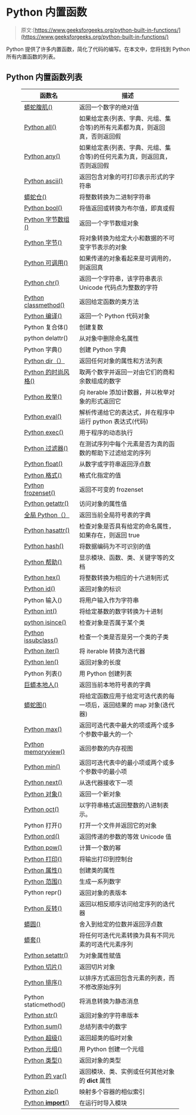 # Python 内置函数

> 原文:[https://www.geeksforgeeks.org/python-built-in-functions/](https://www.geeksforgeeks.org/python-built-in-functions/)

Python 提供了许多内置函数，简化了代码的编写。在本文中，您将找到 Python 所有内置函数的列表。

## Python 内置函数列表

<figure class="table">

| 函数名 | 描述 |
| --- | --- |
| [蟒蛇腹肌()](https://www.geeksforgeeks.org/abs-in-python/) | 返回一个数字的绝对值 |
| [Python all()](https://www.geeksforgeeks.org/python-all-function/) | 如果给定表(列表、字典、元组、集合等)的所有元素都为真，则返回真，否则返回假 |
| [Python any()](https://www.geeksforgeeks.org/python-any-function/) | 如果给定表(列表、字典、元组、集合等)的任何元素为真，则返回真，否则返回假 |
| [Python ascii()](https://www.geeksforgeeks.org/ascii-in-python/) | 返回包含对象的可打印表示形式的字符串 |
| [蟒蛇仓()](https://www.geeksforgeeks.org/bin-in-python/) | 将整数转换为二进制字符串 |
| [Python bool()](https://www.geeksforgeeks.org/bool-in-python/) | 将值返回或转换为布尔值，即真或假 |
| [Python 字节数组()](https://www.geeksforgeeks.org/python-bytearray-function/) | 返回一个字节数组对象 |
| [Python 字节()](https://www.geeksforgeeks.org/python-bytes-method/) | 将对象转换为给定大小和数据的不可变字节表示的对象 |
| [Python 可调用()](https://www.geeksforgeeks.org/callable-in-python/) | 如果传递的对象看起来是可调用的，则返回真 |
| [Python chr()](https://www.geeksforgeeks.org/chr-in-python/) | 返回一个字符串，该字符串表示 Unicode 代码点为整数的字符 |
| [Python classmethod()](https://www.geeksforgeeks.org/classmethod-in-python/) | 返回给定函数的类方法 |
| [Python 编译()](https://www.geeksforgeeks.org/python-compile-function/) | 返回一个 Python 代码对象 |
| Python 复合体() | 创建复数 |
| python delattr() | 从对象中删除命名属性 |
| Python 字典() | 创建 Python 字典 |
| [Python dir（）](https://www.geeksforgeeks.org/python-dir-function/) | 返回任何对象的属性和方法列表 |
| [Python 的时尚风格()](https://www.geeksforgeeks.org/divmod-python-application/) | 取两个数字并返回一对由它们的商和余数组成的数字 |
| [Python 枚举()](https://www.geeksforgeeks.org/enumerate-in-python/) | 向 iterable 添加计数器，并以枚举对象的形式返回它 |
| [Python eval()](https://www.geeksforgeeks.org/eval-in-python/) | 解析传递给它的表达式，并在程序中运行 python 表达式(代码) |
| [Python exec()](https://www.geeksforgeeks.org/exec-in-python/) | 用于程序的动态执行 |
| [Python 过滤器()](https://www.geeksforgeeks.org/filter-in-python/) | 在测试序列中每个元素是否为真的函数的帮助下过滤给定的序列 |
| [Python float()](https://www.geeksforgeeks.org/float-in-python/) | 从数字或字符串返回浮点数 |
| [Python 格式()](https://www.geeksforgeeks.org/python-string-format-method/) | 格式化指定的值 |
| [Python frozenset()](https://www.geeksforgeeks.org/frozenset-in-python/) | 返回不可变的 frozenset |
| [Python getattr()](https://www.geeksforgeeks.org/python-getattr-method/) | 访问对象的属性值 |
| [全局 Python（）](https://www.geeksforgeeks.org/python-globals-function/) | 返回当前全局符号表的字典 |
| [Python hasattr()](https://www.geeksforgeeks.org/python-hasattr-method/) | 检查对象是否具有给定的命名属性，如果存在，则返回 true |
| [Python hash()](https://www.geeksforgeeks.org/python-hash-method/) | 将数据编码为不可识别的值 |
| [Python 帮助()](https://www.geeksforgeeks.org/help-function-in-python/) | 显示模块、函数、类、关键字等的文档 |
| [Python hex()](https://www.geeksforgeeks.org/python-hex-function/) | 将整数转换为相应的十六进制形式 |
| [Python id()](https://www.geeksforgeeks.org/id-function-python/) | 返回对象的标识 |
| Python 输入() | 将用户输入作为字符串 |
| [Python int()](https://www.geeksforgeeks.org/python-int-function/) | 将给定基数的数字转换为十进制 |
| [python isince()](https://www.geeksforgeeks.org/python-isinstance-method/) | 检查对象是否属于某个类 |
| [Python issubclass()](https://www.geeksforgeeks.org/python-issubclass/) | 检查一个类是否是另一个类的子类 |
| [Python iter()](https://www.geeksforgeeks.org/python-iter-method/) | 将 iterable 转换为迭代器 |
| [Python len()](https://www.geeksforgeeks.org/python-string-length-len/) | 返回对象的长度 |
| Python 列表() | 用 Python 创建列表 |
| [巨蟒本地人()](https://www.geeksforgeeks.org/python-locals-function/) | 返回当前本地符号表的字典 |
| [蟒蛇图()](https://www.geeksforgeeks.org/python-map-function/) | 将给定函数应用于给定可迭代表的每一项后，返回结果的 map 对象(迭代器) |
| [Python max()](https://www.geeksforgeeks.org/python-max-function/) | 返回可迭代表中最大的项或两个或多个参数中最大的一个 |
| [Python memoryview()](https://www.geeksforgeeks.org/memoryview-in-python/) | 返回参数的内存视图 |
| [Python min()](https://www.geeksforgeeks.org/python-min-function/) | 返回可迭代表中的最小项或两个或多个参数中的最小项 |
| [Python next()](https://www.geeksforgeeks.org/python-next-method/) | 从迭代器接收下一项 |
| [Python 对象()](https://www.geeksforgeeks.org/python-object-method/) | 返回一个新对象 |
| [Python oct()](https://www.geeksforgeeks.org/python-oct-function/) | 以字符串格式返回整数的八进制表示。 |
| Python 打开() | 打开一个文件并返回它的对象 |
| [Python ord()](https://www.geeksforgeeks.org/ord-function-python/) | 返回传递的参数的等效 Unicode 值 |
| [Python pow()](https://www.geeksforgeeks.org/pow-in-python/) | 计算一个数的幂 |
| [Python 打印()](https://www.geeksforgeeks.org/python-output-using-print-function/) | 将输出打印到控制台 |
| [Python 属性()](https://www.geeksforgeeks.org/python-property-function/) | 创建类的属性 |
| [Python 范围()](https://www.geeksforgeeks.org/python-range-function/) | 生成一系列数字 |
| Python repr() | 返回对象的表版本 |
| [Python 反转()](https://www.geeksforgeeks.org/python-reversed-function/) | 返回以相反顺序访问给定序列的迭代器 |
| [蟒圆()](https://www.geeksforgeeks.org/round-function-python/) | 舍入到给定的位数并返回浮点数 |
| [蟒套()](https://www.geeksforgeeks.org/python-set-method/) | 将任何可迭代元素转换为具有不同元素的可迭代元素序列 |
| [Python setattr()](https://www.geeksforgeeks.org/python-setattr-method/) | 为对象属性赋值 |
| [Python 切片()](https://www.geeksforgeeks.org/python-slice-function/) | 返回切片对象 |
| [Python 排序()](https://www.geeksforgeeks.org/sorted-function-python/) | 以排序方式返回包含元素的列表，而不修改原始序列 |
| Python staticmethod() | 将消息转换为静态消息 |
| [Python str()](https://www.geeksforgeeks.org/python-str-function/) | 返回对象的字符串版本 |
| [Python sum()](https://www.geeksforgeeks.org/sum-function-python/) | 总结列表中的数字 |
| [Python 超级()](https://www.geeksforgeeks.org/python-super/) | 返回超类的临时对象 |
| [Python 元组()](https://www.geeksforgeeks.org/python-tuple-function/) | 用 Python 创建一个元组 |
| [Python 类型()](https://www.geeksforgeeks.org/python-type-function/) | 返回对象的类型 |
| [Python 的 var()](https://www.geeksforgeeks.org/vars-function-python/) | 返回模块、类、实例或任何其他对象的 __dict__ 属性 |
| [Python zip()](https://www.geeksforgeeks.org/zip-in-python/) | 映射多个容器的相似索引 |
| [Python __import__()](https://www.geeksforgeeks.org/python-__import__-function/) | 在运行时导入模块 |

</figure>
